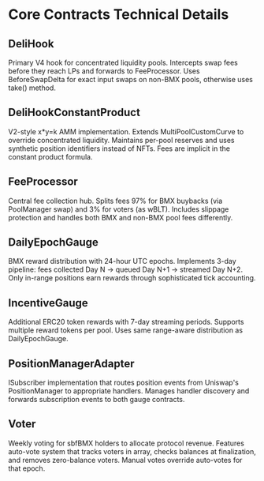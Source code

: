 # Core Contracts Technical Details

## DeliHook

Primary V4 hook for concentrated liquidity pools. Intercepts swap fees before they reach LPs and forwards to FeeProcessor. Uses BeforeSwapDelta for exact input swaps on non-BMX pools, otherwise uses take() method.

## DeliHookConstantProduct

V2-style x*y=k AMM implementation. Extends MultiPoolCustomCurve to override concentrated liquidity. Maintains per-pool reserves and uses synthetic position identifiers instead of NFTs. Fees are implicit in the constant product formula.

## FeeProcessor

Central fee collection hub. Splits fees 97% for BMX buybacks (via PoolManager swap) and 3% for voters (as wBLT). Includes slippage protection and handles both BMX and non-BMX pool fees differently.

## DailyEpochGauge

BMX reward distribution with 24-hour UTC epochs. Implements 3-day pipeline: fees collected Day N → queued Day N+1 → streamed Day N+2. Only in-range positions earn rewards through sophisticated tick accounting.

## IncentiveGauge

Additional ERC20 token rewards with 7-day streaming periods. Supports multiple reward tokens per pool. Uses same range-aware distribution as DailyEpochGauge.

## PositionManagerAdapter

ISubscriber implementation that routes position events from Uniswap's PositionManager to appropriate handlers. Manages handler discovery and forwards subscription events to both gauge contracts.

## Voter

Weekly voting for sbfBMX holders to allocate protocol revenue. Features auto-vote system that tracks voters in array, checks balances at finalization, and removes zero-balance voters. Manual votes override auto-votes for that epoch.
